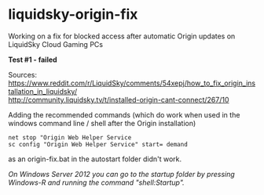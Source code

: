 # liquidsky-origin-fix
Working on a fix for blocked access after automatic Origin updates on LiquidSky Cloud Gaming PCs

__Test #1 - failed__

Sources:  
https://www.reddit.com/r/LiquidSky/comments/54xepj/how_to_fix_origin_installation_in_liquidsky/  
http://community.liquidsky.tv/t/installed-origin-cant-connect/267/10

Adding the recommended commands (which do work when used in the windows command line / shell after the Origin installation)

    net stop "Origin Web Helper Service
    sc config "Origin Web Helper Service" start= demand

as an origin-fix.bat in the autostart folder didn't work.

*On Windows Server 2012 you can go to the startup folder by pressing Windows-R and running the command "shell:Startup".*
